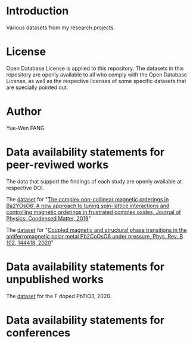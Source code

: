 # Introduction

Various datasets from my research projects.

# License

Open Database License is applied to this repository. The datasets in this repository are openly available to all who comply with the Open Database License, as well as the respective licenses of some specific datasets that are specially pointed out.


# Author

Yue-Wen FANG
# Data availability statements for peer-reviwed works
The data that support the findings of 
each study are openly available at respective DOI.

The [dataset](https://zenodo.org/record/3265828#.XTBahZMzbOQ) for "[The complex non-collinear magnetic orderings in Ba2YOsO6: A new approach to tuning spin-lattice interactions and controlling magnetic orderings in frustrated complex oxides, Journal of Physics: Condensed Matter, 2019](https://iopscience.iop.org/article/10.1088/1361-648X/ab31e0)"

The [dataset](https://doi.org/10.5281/zenodo.4033535) for "[Coupled magnetic and structural phase transitions in the antiferromagnetic polar metal 
Pb2CoOsO6 under pressure, Phys. Rev. B 102, 144418, 2020](https://doi.org/10.1103/PhysRevB.102.144418)"

# Data availability statements for unpublished works

The [dataset](http://doi.org/10.5281/zenodo.3997016) for the F doped PbTiO3, 2020.

# Data availability statements for conferences

